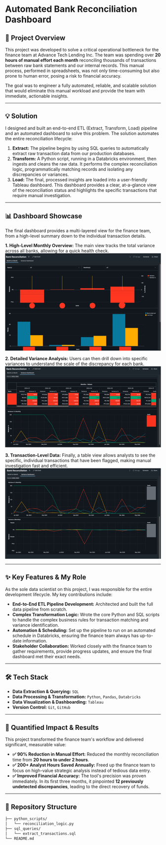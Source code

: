 # Automated Bank Reconciliation Dashboard

## 🎯 Project Overview

This project was developed to solve a critical operational bottleneck for the finance team at Advance Tech Lending Inc. The team was spending over **20 hours of manual effort each month** reconciling thousands of transactions between raw bank statements and our internal records. This manual process, performed in spreadsheets, was not only time-consuming but also prone to human error, posing a risk to financial accuracy.

The goal was to engineer a fully automated, reliable, and scalable solution that would eliminate this manual workload and provide the team with immediate, actionable insights.

---

## 💡 Solution

I designed and built an end-to-end ETL (Extract, Transform, Load) pipeline and an automated dashboard to solve this problem. The solution automates the entire reconciliation lifecycle:

1.  **Extract:** The pipeline begins by using SQL queries to automatically extract raw transaction data from our production databases.
2.  **Transform:** A Python script, running in a Databricks environment, then ingests and cleans the raw data. It performs the complex reconciliation logic, programmatically matching records and isolating any discrepancies or variances.
3.  **Load:** The final, processed insights are loaded into a user-friendly Tableau dashboard. This dashboard provides a clear, at-a-glance view of the reconciliation status and highlights the specific transactions that require manual investigation.

---

## 📊 Dashboard Showcase

The final dashboard provides a multi-layered view for the finance team, from a high-level summary down to the individual transaction details.

**1. High-Level Monthly Overview:** The main view tracks the total variance across all banks, allowing for a quick health check.
![Dashboard Overview](./Untitled%20design.png)

**2. Detailed Variance Analysis:** Users can then drill down into specific variances to understand the scale of the discrepancy for each bank.
![Variance Details](./Untitled%20design%20(1).png)

**3. Transaction-Level Data:** Finally, a table view allows analysts to see the specific, individual transactions that have been flagged, making manual investigation fast and efficient.
![Data Table View](./Untitled%20design%20(2).png)

---

## ✨ Key Features & My Role

As the sole data scientist on this project, I was responsible for the entire development lifecycle. My key contributions include:

* **End-to-End ETL Pipeline Development:** Architected and built the full data pipeline from scratch.
* **Complex Transformation Logic:** Wrote the core Python and SQL scripts to handle the complex business rules for transaction matching and variance identification.
* **Automation & Scheduling:** Set up the pipeline to run on an automated schedule in Databricks, ensuring the finance team always has up-to-date information.
* **Stakeholder Collaboration:** Worked closely with the finance team to gather requirements, provide progress updates, and ensure the final dashboard met their exact needs.

---

## 🛠️ Tech Stack

* **Data Extraction & Querying:** `SQL`
* **Data Processing & Transformation:** `Python`, `Pandas`, `Databricks`
* **Data Visualization & Dashboarding:** `Tableau`
* **Version Control:** `Git`, `GitHub`

---

## 🚀 Quantified Impact & Results

This project transformed the finance team's workflow and delivered significant, measurable value:

* **✅ 90% Reduction in Manual Effort:** Reduced the monthly reconciliation time from **20 hours to under 2 hours**.
* **✅ 200+ Analyst Hours Saved Annually:** Freed up the finance team to focus on high-value strategic analysis instead of tedious data entry.
* **✅ Improved Financial Accuracy:** The tool's precision was proven immediately. In its first three months, it pinpointed **12 previously undetected discrepancies**, leading to the direct recovery of funds.

---

## 📂 Repository Structure

```
├── python_scripts/
│   └── reconciliation_logic.py
├── sql_queries/
│   └── extract_transactions.sql
└── README.md
```
